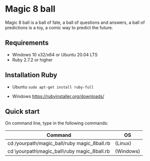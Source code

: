 Magic 8 ball
=
Magic 8 ball is a ball of fate, a ball of questions and answers, a ball of predictions is a toy, a comic way to predict the future.

Requirements
-
* Windows 10 x32/x64 or Ubuntu 20.04 LTS
* Ruby 2.7.2  or higher

Installation Ruby
-

* Ubuntu
`sudo apt-get install ruby-full`

* Windows
https://rubyinstaller.org/downloads/

Quick start
-
On command line, type in the following commands:

Command | OS
--- | ---
cd /yourpath/magic_ball/ruby magic_8ball.rb | (Linux)
cd \yourpath\magic_ball\ruby magic_8ball.rb| (Windows)
